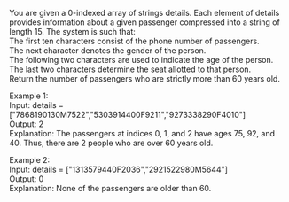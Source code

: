 You are given a 0-indexed array of strings details. Each element of details provides information about a given passenger compressed into a string of length 15. The system is such that:<br>
The first ten characters consist of the phone number of passengers.<br>
The next character denotes the gender of the person.<br>
The following two characters are used to indicate the age of the person.<br>
The last two characters determine the seat allotted to that person.<br>
Return the number of passengers who are strictly more than 60 years old.

Example 1:<br>
Input: details = ["7868190130M7522","5303914400F9211","9273338290F4010"]<br>
Output: 2<br>
Explanation: The passengers at indices 0, 1, and 2 have ages 75, 92, and 40. Thus, there are 2 people who are over 60 years old.

Example 2:<br>
Input: details = ["1313579440F2036","2921522980M5644"]<br>
Output: 0<br>
Explanation: None of the passengers are older than 60.
